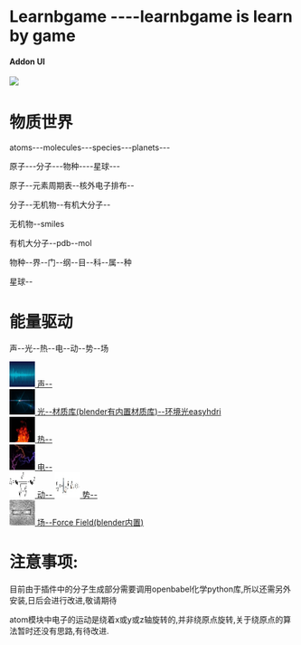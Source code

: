 # Learnbgame ----learnbgame is learn by game

#### Addon UI


![](mDrivEngine/demo.gif)

# 物质世界

atoms---molecules---species---planets---

原子---分子---物种----星球---

原子--元素周期表--核外电子排布--

分子--无机物--有机大分子--

无机物--smiles

有机大分子--pdb--mol

物种--界--门--纲--目--科--属--种

星球--

# 能量驱动

声--光--热--电--动--势--场

<a href="#">
  <img width="45" height="45" src="mDrivEngine/sound.jpg" >
声--
</a>
</br>



<a href="#">
  <img width="45" height="45" src="mDrivEngine/light.jpeg" >
光--材质库(blender有内置材质库)--环境光<a href="http://codeofart.com/easy-hdri-0-9-0/">easyhdri</a>
</a>
</br>


<a href="#">
  <img width="45" height="45" src="mDrivEngine/fire.jpeg" >
热--
</a>
</br>

<a href="#">
  <img width="45" height="45" src="mDrivEngine/electron.jpeg" >
电--
</a>
</br>

<a href="#">
  <img width="45" height="45" src="mDrivEngine/act.jpg" >
动--
</a>


<a href="#">
  <img width="45" height="45" src="mDrivEngine/potential.jpg" >
势--
</a>
</br>

<a href="#">
  <img width="45" height="45" src="mDrivEngine/field.jpg" >
场--Force Field(blender内置)
</a>
</br>



# 注意事项:

目前由于插件中的分子生成部分需要调用openbabel化学python库,所以还需另外安装,日后会进行改进,敬请期待

atom模块中电子的运动是绕着x或y或z轴旋转的,并非绕原点旋转,关于绕原点的算法暂时还没有思路,有待改进.


